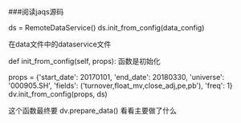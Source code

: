 ###阅读jaqs源码

ds = RemoteDataService()
ds.init_from_config(data_config)

在data文件中的dataservice文件


def init_from_config(self, props):
函数是初始化

props = {'start_date': 20170101, 'end_date': 20180330, 'universe': '000905.SH',
            'fields': ('turnover,float_mv,close_adj,pe,pb'),
            'freq': 1}
dv.init_from_config(props, ds)


这个函数最终要
dv.prepare_data()
看看主要做了什么
